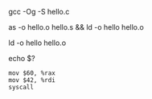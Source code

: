 gcc -Og -S hello.c 

as -o hello.o hello.s && ld -o hello hello.o

ld -o hello hello.o

echo $?


	mov $60, %rax
	mov $42, %rdi
	syscall
